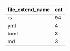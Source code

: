 | file_extend_name | cnt |
|------------------|-----|
| rs               | 94  |
| yml              | 4   |
| toml             | 3   |
| md               | 3   |
